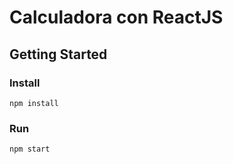 # Calculadora con ReactJS

## Getting Started

### Install

```
npm install
```

### Run 

```
npm start
```
